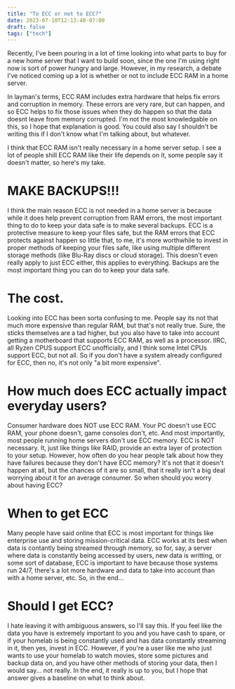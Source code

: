 ```yaml
---
title: "To ECC or not to ECC?"
date: 2023-07-10T12:13:48-07:00
draft: false
tags: ["tech"]
---
```

Recently, I've been pouring in a lot of time looking into what parts to buy for a new home server that I want to build soon, since the one I'm using right now is sort of power hungry and large. However, in my research, a debate I've noticed coming up a lot is whether or not to include ECC RAM in a home server.

In layman's terms, ECC RAM includes extra hardware that helps fix errors and corruption in memory. These errors are very rare, but can happen, and so ECC helps to fix those issues when they do happen so that the data doesnt leave from memory corrupted. I'm not the most knowledgable on this, so I hope that explanation is good. You could also say I shouldn't be writing this if I don't know what I'm talking about, but whatever.

I think that ECC RAM isn't really necessary in a home server setup. I see a lot of people shill ECC RAM like their life depends on it, some people say it doesn't matter, so here's my take.

# MAKE BACKUPS!!!
I think the main reason ECC is not needed in a home server is because while it does help prevent corruption from RAM errors, the most important thing to do to keep your data safe is to make several backups. ECC is a protective measure to keep your files safe, but the RAM errors that ECC protects against happen so little that, to me, it's more worthwhile to invest in proper methods of keeping your files safe, like using multiple different storage methods (like Blu-Ray discs or cloud storage). This doesn't even really apply to just ECC either, this applies to everything. Backups are the most important thing you can do to keep your data safe.

# The cost.
Looking into ECC has been sorta confusing to me. People say its not that much more expensive than regular RAM, but that's not really true. Sure, the sticks themselves are a tad higher, but you also have to take into account getting a motherboard that supports ECC RAM, as well as a processor. IIRC, all Ryzen CPUS support ECC unofficially, and I think some Intel CPUs support ECC, but not all. So if you don't have a system already configured for ECC, then no, it's not only "a bit more expensive". 

# How much does ECC actually impact everyday users?
Consumer hardware does NOT use ECC RAM. Your PC doesn't use ECC RAM, your phone doesn't, game consoles don't, etc. And most importantly, most people running home servers don't use ECC memory. ECC is NOT necessary. It, just like things like RAID, provide an extra layer of protection to your setup. However, how often do you hear people talk about how they have failures because they don't have ECC memory? It's not that it doesn't happen at all, but the chances of it are so small, that it really isn't a big deal worrying about it for an average consumer. So when should you worry about having ECC?

# When to get ECC
Many people have said online that ECC is most important for things like enterprise use and storing mission-critical data. ECC works at its best when data is contantly being streamed through memory, so for, say, a server where data is constantly being accessed by users, new data is writting, or some sort of database, ECC is important to have because those systems run 24/7, there's a lot more hardware and data to take into account than with a home server, etc. So, in the end...

# Should I get ECC?
I hate leaving it with ambiguous answers, so I'll say this. If you feel like the data you have is extremely important to you and you have cash to spare, or if your homelab is being constantly used and has data constantly streaming in it, then yes, invest in ECC. However, if you're a user like me who just wants to use your homelab to watch movies, store some pictures and backup data on, and you have other methods of storing your data, then I would say... not really. In the end, it really is up to you, but I hope that answer gives a baseline on what to think about.